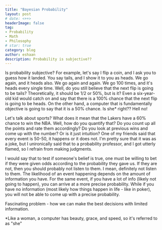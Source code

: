 ```yaml
---
title: "Bayesian Probability"
layout: post
# date: <++>
headerImage: false
tag:
- Probability
- Math
- Philosophy
# star: true
category: blog
author: eshaan 
description: Probability is subjective??
---
```

Is probability subjective? For example, let's say I flip a coin, and I ask you to guess how it landed. You say tails, and I show it to you as heads. We go again, and it heads also. We go again and again. We go 100 times, and it's heads every single time. Well, do you still believe that the next flip is going to be tails? Theoretically, it should be 1/2 or 50%, but is it? Even a six-year-old kid would catch on and say that there is a 100% chance that the next flip is going to be heads. On the other hand, a computer that is fundamentally objective is going to say that it is a 50% chance. Is she* right?? Hell no!

Let's talk about sports? What does it mean that the Lakers have a 60% chance to win the NBA. Well, how do you quantify that? Do you count up all the points and rate them accordingly? Do you look at previous wins and come up with the number? Or is it just intuition? One of my friends said that every event is  50-50, it happens or it does not. I'm pretty sure that it was as a joke, but I unironically said that to a probability professor, and I got utterly flamed, so I refrain from making judgments.

I would say that to test if someone's belief is true, one must be willing to bet if they were given odds according to the probability they gave us. If they are not, then you should probably not listen to them. I mean, definitely not listen to them. The likelihood of an event happening depends on the amount of information you have. For the same event, if you have a lot of info (likely not going to happen), you can arrive at a more precise probability. While if you have no information (most likely how things happen in life - like in poker), you will not be able to come up with a precise probability.

Fascinating problem - how we can make the best decisions with limited information.

*Like a woman, a computer has beauty, grace, and speed, so it's referred to as "she"